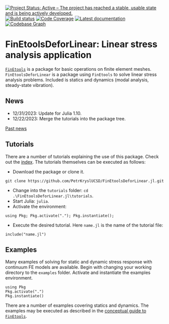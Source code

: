 [![Project Status: Active – The project has reached a stable, usable state and is being actively developed.](http://www.repostatus.org/badges/latest/active.svg)](http://www.repostatus.org/#active)
[![Build status](https://github.com/PetrKryslUCSD/FinEtoolsDeforLinear.jl/workflows/CI/badge.svg)](https://github.com/PetrKryslUCSD/FinEtoolsDeforLinear.jl/actions)
[![Code Coverage](https://codecov.io/gh/PetrKryslUCSD/FinEtoolsDeforLinear.jl/branch/master/graph/badge.svg)](https://app.codecov.io/gh/PetrKryslUCSD/FinEtoolsDeforLinear.jl)
[![Latest documentation](https://img.shields.io/badge/docs-latest-blue.svg)](https://petrkryslucsd.github.io/FinEtoolsDeforLinear.jl/latest)
[![Codebase Graph](https://img.shields.io/badge/Codebase-graph-green.svg)](https://octo-repo-visualization.vercel.app/?repo=PetrKryslUCSD/FinEtoolsDeforLinear.jl)

# FinEtoolsDeforLinear: Linear stress analysis application


[`FinEtools`](https://github.com/PetrKryslUCSD/FinEtools.jl.git) is a package
for basic operations on finite element meshes. `FinEtoolsDeforLinear` is a
package using `FinEtools` to solve linear stress analysis problems. Included is
statics and dynamics (modal analysis, steady-state vibration).

## News

- 12/31/2023: Update for Julia 1.10.
- 12/22/2023: Merge the tutorials into the package tree.


[Past news](oldnews.md)

## Tutorials

There are a number of tutorials explaining the use of this package.
Check out the [index](https://github.com/PetrKryslUCSD/FinEtoolsDeforLinear.jl/blob/main/tutorials/index.md). The  tutorials themselves can be executed as
follows:

- Download the package or clone it.
```
git clone https://github.com/PetrKryslUCSD/FinEtoolsDeforLinear.jl.git
```
- Change into the `tutorials` folder: `cd .\FinEtoolsDeforLinear.jl\tutorials`.
- Start Julia: `julia`.
- Activate the environment:
```
using Pkg; Pkg.activate("."); Pkg.instantiate();
```
- Execute the desired tutorial. Here `name.jl` is the name of the tutorial file:
```
include("name.jl")
```

## Examples

Many examples of solving for static and dynamic stress response with continuum FE models are available.
Begin with changing your working directory to the `examples` folder. Activate
and instantiate the examples environment.
```
using Pkg
Pkg.activate(".")
Pkg.instantiate()
```
There are a number of examples covering statics and dynamics. The examples may
be executed as described in the  [conceptual guide to
`FinEtools`](https://petrkryslucsd.github.io/FinEtools.jl/latest).
